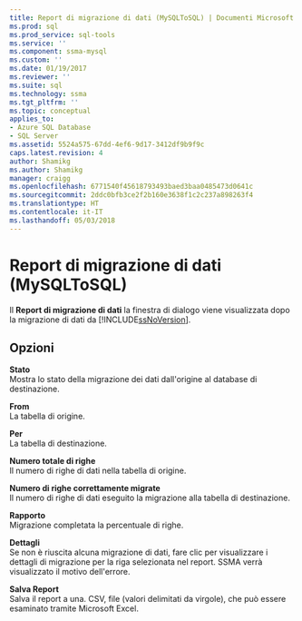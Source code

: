 ```yaml
---
title: Report di migrazione di dati (MySQLToSQL) | Documenti Microsoft
ms.prod: sql
ms.prod_service: sql-tools
ms.service: ''
ms.component: ssma-mysql
ms.custom: ''
ms.date: 01/19/2017
ms.reviewer: ''
ms.suite: sql
ms.technology: ssma
ms.tgt_pltfrm: ''
ms.topic: conceptual
applies_to:
- Azure SQL Database
- SQL Server
ms.assetid: 5524a575-67dd-4ef6-9d17-3412df9b9f9c
caps.latest.revision: 4
author: Shamikg
ms.author: Shamikg
manager: craigg
ms.openlocfilehash: 6771540f45618793493baed3baa0485473d0641c
ms.sourcegitcommit: 2ddc0bfb3ce2f2b160e3638f1c2c237a898263f4
ms.translationtype: HT
ms.contentlocale: it-IT
ms.lasthandoff: 05/03/2018
---
```

# <a name="data-migration-report--mysqltosql"></a>Report di migrazione di dati (MySQLToSQL)
Il **Report di migrazione di dati** la finestra di dialogo viene visualizzata dopo la migrazione di dati da [!INCLUDE[ssNoVersion](../../includes/ssnoversion_md.md)].  
  
## <a name="options"></a>Opzioni  
**Stato**  
Mostra lo stato della migrazione dei dati dall'origine al database di destinazione.  
  
**From**  
La tabella di origine.  
  
**Per**  
La tabella di destinazione.  
  
**Numero totale di righe**  
Il numero di righe di dati nella tabella di origine.  
  
**Numero di righe correttamente migrate**  
Il numero di righe di dati eseguito la migrazione alla tabella di destinazione.  
  
**Rapporto**  
Migrazione completata la percentuale di righe.  
  
**Dettagli**  
Se non è riuscita alcuna migrazione di dati, fare clic per visualizzare i dettagli di migrazione per la riga selezionata nel report. SSMA verrà visualizzato il motivo dell'errore.  
  
**Salva Report**  
Salva il report a una. CSV, file (valori delimitati da virgole), che può essere esaminato tramite Microsoft Excel.  
  
